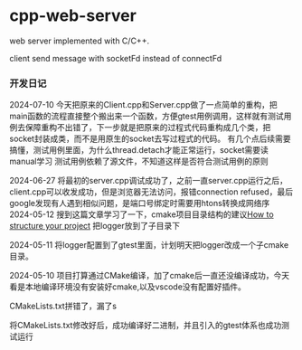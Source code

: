 # cpp-web-server
web server implemented with C/C++.


client send message with socketFd instead of connectFd

### 开发日记


2024-07-10
今天把原来的Client.cpp和Server.cpp做了一点简单的重构，把main函数的流程直接整个搬出来一个函数，方便gtest用例调用，这样就有测试用例去保障重构不出错了，下一步就是把原来的过程式代码重构成几个类，把socket封装成类，而不是用原生的socket去写过程式的代码。
有几个点后续需要搞懂，测试用例里面，为什么thread.detach才能正常运行，socket需要读manual学习
测试用例依赖了源文件，不知道这样是否符合测试用例的原则

2024-06-27
将最初的server.cpp调试成功了，之前一直server.cpp运行之后，client.cpp可以收发成功，但是浏览器无法访问，报错connection refused，最后google发现有人遇到相似问题，是端口号绑定时需要用htons转换成网络序
2024-05-12
搜到这篇文章学习了一下，cmake项目目录结构的建议[How to structure your project](https://cliutils.gitlab.io/modern-cmake/chapters/basics/structure.html)
把logger放到了子目录下


2024-05-11
将logger配置到了gtest里面，计划明天把logger改成一个子cmake目录。


2024-05-10
项目打算通过CMake编译，加了cmake后一直还没编译成功，今天看是本地编译环境没有安装好cmake,以及vscode没有配置好插件。

CMakeLists.txt拼错了，漏了s

将CMakeLists.txt修改好后，成功编译好二进制，并且引入的gtest体系也成功测试运行